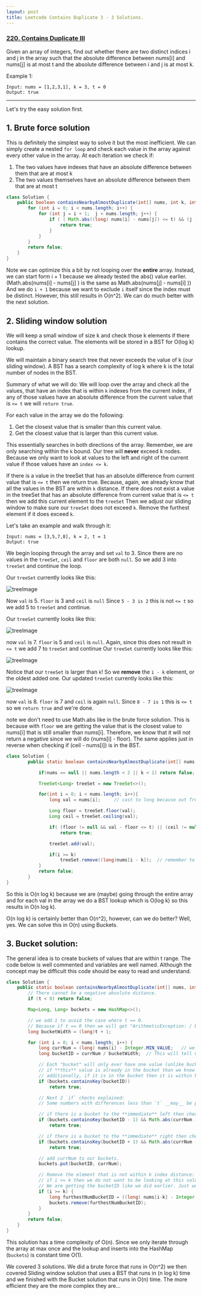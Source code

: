 ```yaml
---
layout: post
title: Leetcode Contains Duplicate 3 - 3 Solutions.
---
```




### [220. Contains Duplicate III](https://leetcode.com/problems/contains-duplicate-iii/)


Given an array of integers, find out whether there are two distinct indices i and j in the array such that the absolute difference between nums[i] and nums[j] is at most t and the absolute difference between i and j is at most k.

 

Example 1:

```
Input: nums = [1,2,3,1], k = 3, t = 0
Output: true
```
---

Let's try the easy solution first.

## 1. Brute force solution

This is definitely the simplest way to solve it but the most inefficient. We can simply create a nested `for loop` and check each value in the array against every other value
in the array. At each iteration we check if:
1. The two values have indexes that have an absolute difference between them that are at most k
2. The two values themselves have an absolute difference between them that are at most t

```java
class Solution {
    public boolean containsNearbyAlmostDuplicate(int[] nums, int k, int t) {
        for (int i = 0; i < nums.length; i++) {
            for (int j = i + 1;  j < nums.length; j++) {
                if ( ( Math.abs((long) nums[i] - nums[j]) <= t) && (j - i <= k) ) {
                    return true;
                }
            }
        }
        return false;
    }
}
```

Note we can optimize this a bit by not looping over the **entire** array. Instead, we can start form i + 1 because we already tested the abs() value earlier.
(Math.abs(nums[i] - nums[j] ) is the same as Math.abs(nums[j] - nums[i] )) And we do `i + 1` because we want to exclude `i` itself since the index must be distinct.
However, this still results in O(n^2). 
We can do much better with the next solution.







## 2. Sliding window solution

We will keep a small window of size k and check those k elements if there contains the correct value. 
The elements will be stored in a BST for O(log k) lookup.

We will maintain a binary search tree that never exceeds the value of k (our sliding window).
A BST has a search complexity of log k where k is the total number of nodes in the BST.


Summary of what we will do:
We will loop over the array and check all the values, that have an index that is within `k` indexes from the current index, if any of those values have an 
absolute difference from the current value that is `<= t` we will `return true`.

For each value in the array we do the following:
1) Get the closest value that is smaller than this current value.
2) Get the closest value that is larger than this current value.

This essentially searches in both directions of the array. Remember, we are only searching within the `k` bound. Our tree will **never** exceed k nodes. Because we only
want to look at values to the left and right of the current value if those values have an `index <= k`.

If there is a value in the treeSet that has an absolute difference from current value that is `<= t` then we return true. Because, again, we already know that all the values in the BST are within `k` distance.
If there does not exist a value in the treeSet that has an absolute difference from current value that is `<= t` then we add this current element to the `treeSet`
Then we adjust our sliding window to make sure our `treeSet` does not exceed `k`. Remove the furthest element if it does exceed `k`.


Let's take an example and walk through it:
```
Input: nums = [3,5,7,8], k = 2, t = 1
Output: true
```

We begin looping through the array and set `val` to 3. Since there are no values in the `treeSet`, `ceil` and `floor` are both `null`.
So we add 3 into `treeSet` and continue the loop.

Our `treeSet` currently looks like this:
 
 ![treeImage](../Contains_Duplicate_3/tree-3.png)
 

Now `val` is 5. `floor` is 3 and `ceil` is `null` Since `5 - 3 is 2` this is not `<= t` so we add 5 to `treeSet` and continue.

Our `treeSet` currently looks like this:
 
 ![treeImage](../Contains_Duplicate_3/tree-3-5.png)
 
now `val` is 7. `floor` is 5 and `ceil` is `null`. Again, since this does not result in ` <= t` we add 7 to `treeSet` and continue
Our `treeSet` currently looks like this:

 ![treeImage](https://aaronfarntrog.com/Contains_Duplicate_3/tree-3.png)
 
Notice that our `treeSet` is larger than `k`! So we **remove** the `i - k` element, or the oldest added one.
Our updated `treeSet` currently looks like this:

 ![treeImage](../Contains_Duplicate_3/tree-5-7.png)
 
now `val` is 8. `floor` is 7 and `ceil` is again `null`. Since `8 - 7 is 1` this is `<= t` so we `return true` and we're done.



note we don't need to use Math.abs like in the brute force solution. This is because with `floor` we are getting the value that is the closest value
 to nums[i] that is still smaller than nums[i]. Therefore, we know that it will not return a negative since we will do (nums[i] - floor). The 
 same applies just in reverse when checking if (ceil - nums[i]) is in the BST.
 

```java
class Solution {
        public static boolean containsNearbyAlmostDuplicate(int[] nums, int k, int t) {

            if(nums == null || nums.length < 2 || k < 1) return false;  // this is basic check to make sure input is valid.

            TreeSet<Long> treeSet = new TreeSet<>();

            for(int i = 0; i < nums.length; i++){
                long val = nums[i];     // cast to long because out TreeSet is of type Long.

                Long floor = treeSet.floor(val);
                Long ceil = treeSet.ceiling(val);

                if( (floor != null && val - floor <= t) || (ceil != null && ceil - val <= t) )
                    return true;

                treeSet.add(val);

                if(i >= k)
                    treeSet.remove((long)nums[i - k]);  // remember to cast to long.
            }
            return false;
        }
}
```

 So this is O(n log k) because we are (maybe) going through the entire array and for each val in the array we do a BST lookup which is O(log k) 
 so this results in O(n log k). 
 
 
O(n log k) is certainly better than O(n^2), however, can we do better? Well, yes. We can solve this in O(n) using Buckets.

## 3. Bucket solution:

The general idea is to create buckets of values that are within t range.
The code below is well commented and variables are well named. Although the concept may be difficult this code should be easy to read and understand.


```java
class Solution {
    public static boolean containsNearbyAlmostDuplicate(int[] nums, int k, int t) {
        // There cannot be a negative absolute distance.
        if (t < 0) return false;    

        Map<Long, Long> buckets = new HashMap<>();

        // we add 1 to avoid the case where t == 0. 
        // Because if t == 0 then we will get "ArithmeticException: / by zero" Exception when dividing by t later on when we get bucketID.
        long bucketWidth = (long)t + 1; 

        for (int i = 0; i < nums.length; i++) {
            long currNum = (long) nums[i] - Integer.MIN_VALUE;   // we must start the "base" from Integer.MIN_VALUE so that we can handle negative numbers. Do not focus on this right now.
            long bucketID = currNum / bucketWidth;  // This will tell us which bucket to place the currNum into. 

            // Each "bucket" will only ever have one value (unlike bucket sort)
            // if **this** value is already in the bucket than we know that currNum is definitely within t distance of bucketNum 
            // additionally, if it is in the bucket then it is within k index range. so we found a match.
            if (buckets.containsKey(bucketID))
                return true;

            // Next 2 `if` checks explained: 
            // Some numbers with differences less than `t` __may__ be put into different buckets. In such cases, however, they can **only** be in **immediate** neighboring buckets.

            // if there is a bucket to the **immediate** left then check to see if that value in that bucket is within "absolute difference" distance (t) from the current value
            if (buckets.containsKey(bucketID - 1) && Math.abs(currNum - buckets.get(bucketID - 1)) < bucketWidth)
                return true;

            // if there is a bucket to the **immediate** right then check to see if that value in that bucket is within "absolute difference" distance (t) from the current value
            if (buckets.containsKey(bucketID + 1) && Math.abs(currNum - buckets.get(bucketID + 1)) < bucketWidth)
                return true;

            // add currNum to our buckets.
            buckets.put(bucketID, currNum);

            // Remove the element that is not within k index distance:
            // if i >= k then we do not want to be looking at this value anymore since it is out of index range (k) so we will remove it. 
            // We are getting the bucketID like we did earlier. Just we are doing i - k so that we get the element that is k distance from the current one, since that's the one out of range.
            if (i >= k) {
                long furthestNumBucketID = ((long) nums[i-k] - Integer.MIN_VALUE) / bucketWidth;
                buckets.remove(furthestNumBucketID);
            }
        }
        return false;
    }
}
```

This solution has a time complexity of O(n). Since we only iterate through the array at max once and the lookup and inserts into the HashMap (`buckets`) is constant time O(1).

We covered 3 solutions. We did a brute force that runs in O(n^2) we then covered Sliding window solution that uses a BST that runs in (n log k) time and we finished with
the Bucket solution that runs in O(n) time. The more efficient they are the more complex they are...